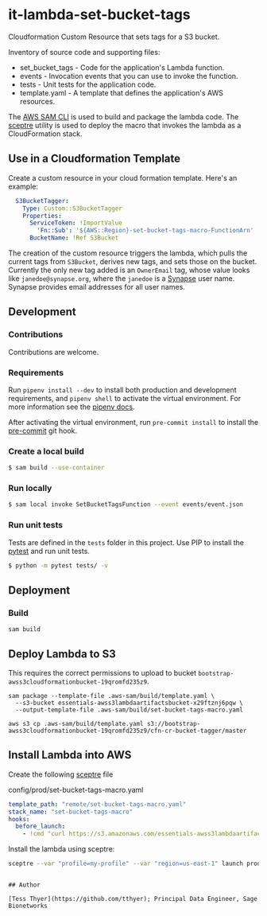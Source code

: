 # it-lambda-set-bucket-tags

Cloudformation Custom Resource that sets tags for a S3 bucket.

Inventory of source code and supporting files:

- set_bucket_tags - Code for the application's Lambda function.
- events - Invocation events that you can use to invoke the function.
- tests - Unit tests for the application code.
- template.yaml - A template that defines the application's AWS resources.

The [AWS SAM CLI](https://docs.aws.amazon.com/serverless-application-model/latest/developerguide/serverless-sam-cli-install.html) is used to build and package the lambda code. The [sceptre](https://github.com/Sceptre/sceptre) utility is used to deploy the macro that invokes the lambda as a CloudFormation stack.

## Use in a Cloudformation Template
Create a custom resource in your cloud formation template. Here's an example:
```yaml
  S3BucketTagger:
    Type: Custom::S3BucketTagger
    Properties:
      ServiceToken: !ImportValue
        'Fn::Sub': '${AWS::Region}-set-bucket-tags-macro-FunctionArn'
      BucketName: !Ref S3Bucket
```

The creation of the custom resource triggers the lambda, which pulls the current
tags from `S3Bucket`, derives new tags, and sets those on the bucket. Currently
the only new tag added is an `OwnerEmail` tag, whose value looks like
`janedoe@synapse.org`, where the `janedoe` is a
[Synapse](https://www.synapse.org/) user name. Synapse provides email addresses
for all user names.

## Development

### Contributions
Contributions are welcome.

### Requirements
Run `pipenv install --dev` to install both production and development
requirements, and `pipenv shell` to activate the virtual environment. For more
information see the [pipenv docs](https://pipenv.pypa.io/en/latest/).

After activating the virtual environment, run `pre-commit install` to install
the [pre-commit](https://pre-commit.com/) git hook.

### Create a local build

```bash
$ sam build --use-container
```

### Run locally

```bash
$ sam local invoke SetBucketTagsFunction --event events/event.json
```

### Run unit tests
Tests are defined in the `tests` folder in this project. Use PIP to install the
[pytest](https://docs.pytest.org/en/latest/) and run unit tests.

```bash
$ python -m pytest tests/ -v
```

## Deployment

### Build

```shell script
sam build
```

## Deploy Lambda to S3
This requires the correct permissions to upload to bucket
`bootstrap-awss3cloudformationbucket-19qromfd235z9`.

```shell script
sam package --template-file .aws-sam/build/template.yaml \
  --s3-bucket essentials-awss3lambdaartifactsbucket-x29ftznj6pqw \
  --output-template-file .aws-sam/build/set-bucket-tags-macro.yaml

aws s3 cp .aws-sam/build/template.yaml s3://bootstrap-awss3cloudformationbucket-19qromfd235z9/cfn-cr-bucket-tagger/master
```

## Install Lambda into AWS
Create the following [sceptre](https://github.com/Sceptre/sceptre) file

config/prod/set-bucket-tags-macro.yaml
```yaml
template_path: "remote/set-bucket-tags-macro.yaml"
stack_name: "set-bucket-tags-macro"
hooks:
  before_launch:
    - !cmd "curl https://s3.amazonaws.com/essentials-awss3lambdaartifactsbucket-x29ftznj6pqw/it-lambda-set-bucket-tags/master/set-bucket-tags-macro.yaml --create-dirs -o templates/remote/set-bucket-tags-macro.yaml"
```

Install the lambda using sceptre:
```bash script
sceptre --var "profile=my-profile" --var "region=us-east-1" launch prod/set-bucket-tags-macro
```


```

## Author

[Tess Thyer](https://github.com/tthyer); Principal Data Engineer, Sage Bionetworks
